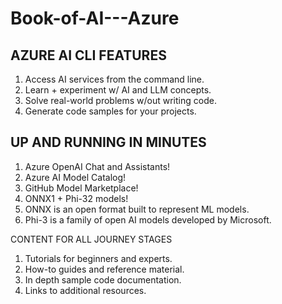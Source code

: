 # Book-of-AI---Azure

## AZURE AI CLI FEATURES
  1. Access AI services from the command line.
  1. Learn + experiment w/ AI and LLM concepts.
  1. Solve real-world problems w/out writing code.
  1. Generate code samples for your projects.

## UP AND RUNNING IN MINUTES
 1. Azure OpenAI Chat and Assistants!
 1. Azure AI Model Catalog!
 1. GitHub Model Marketplace!
 1. ONNX1 + Phi-32 models!
   1. ONNX is an open format built to represent ML models.
   1. Phi-3 is a family of open AI models developed by Microsoft.  

CONTENT FOR ALL JOURNEY STAGES
 1. Tutorials for beginners and experts.
 1. How-to guides and reference material.
 1. In depth sample code documentation.
 1. Links to additional resources.
